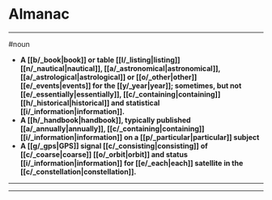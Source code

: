 # Almanac
---
#noun
- **A [[b/_book|book]] or table [[l/_listing|listing]] [[n/_nautical|nautical]], [[a/_astronomical|astronomical]], [[a/_astrological|astrological]] or [[o/_other|other]] [[e/_events|events]] for the [[y/_year|year]]; sometimes, but not [[e/_essentially|essentially]], [[c/_containing|containing]] [[h/_historical|historical]] and statistical [[i/_information|information]].**
- **A [[h/_handbook|handbook]], typically published [[a/_annually|annually]], [[c/_containing|containing]] [[i/_information|information]] on a [[p/_particular|particular]] subject**
- **A [[g/_gps|GPS]] signal [[c/_consisting|consisting]] of [[c/_coarse|coarse]] [[o/_orbit|orbit]] and status [[i/_information|information]] for [[e/_each|each]] satellite in the [[c/_constellation|constellation]].**
---
---
